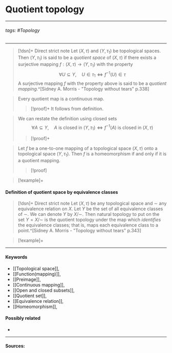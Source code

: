 # Quotient topology
***
###### tags: #Topology 
***
>[!dsn]+ Direct strict note
>Let $(X,\tau)$ and $(Y,\tau_{1})$ be topological spaces. Then $(Y,\tau_{1})$ is said to be a *quotient space* of $(X,\tau)$ if there exists a surjective mapping $f:(X,\tau)\to(Y,\tau_{1})$ with the property
>$$\forall U\subseteq Y,\quad U\in\tau_{1}\Leftrightarrow f^{-1}(U)\in\tau$$
>A surjective mapping $f$ with the property above is said to be a *quotient mapping*.^[Sidney A. Morris - "Topology without tears" p.338]

>Every quotient map is a continuous map.
>>[!proof]+
>>It follows from definition.

>We can restate the definition using closed sets
>$$\forall A\subseteq Y,\quad A\text{ is closed in }(Y,\tau_{1})\Leftrightarrow f^{-1}(A)\text{ is closed in }(X,\tau)$$
>>[!proof]+
>>

>Let $f$ be a one-to-one mapping of a topological space $(X,\tau)$ onto a topological space $(Y,\tau_{1})$. Then $f$ is a homeomorphism if and only if it is a quotient mapping.
>>[!proof]
>>

>[!example]+ 
>

#### Definition of quotient space by equivalence classes
>[!dsn]+ Direct strict note
>Let $(X,\tau)$ be any topological space and $\sim$ any equivalence relation on $X$. Let $Y$ be the set of all equivalence classes of $\sim$. We can denote $Y$ by $X/\sim$. Then natural topology to put on the set $Y=X/\sim$ is the quotient topology under the map which *identifies* the equivalence classes; that is, maps each equivalence class to a point.^[Sidney A. Morris - "Topology without tears" p.343]

>[!example]+ 
>
***
#### Keywords
- [[Topological space]],
- [[Function(mapping)]],
- [[Preimage]],
- [[Continuous mapping]],
- [[Open and closed subsets]],
- [[Quotient set]],
- [[Equivalence relation]],
- [[Homeomorphism]],
#### Possibly related
- 
***
#### Sources: